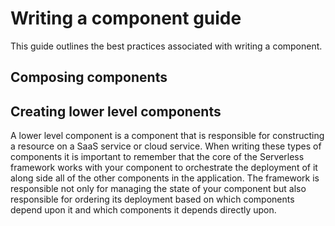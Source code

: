 # Writing a component guide

This guide outlines the best practices associated with writing a component.


## Composing components


## Creating lower level components

A lower level component is a component that is responsible for constructing a resource on a SaaS service or cloud service. When writing these types of components it is important to remember that the core of the Serverless framework works with your component to orchestrate the deployment of it along side all of the other components in the application. The framework is responsible not only for managing the state of your component but also responsible for ordering its deployment based on which components depend upon it and which components it depends directly upon.
